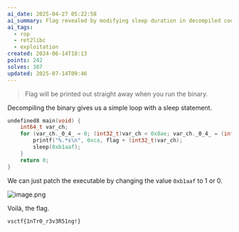 ```yaml
---
ai_date: 2025-04-27 05:22:58
ai_summary: Flag revealed by modifying sleep duration in decompiled code
ai_tags:
  - rop
  - ret2libc
  - exploitation
created: 2024-06-14T18:13
points: 242
solves: 387
updated: 2025-07-14T09:46
---
```


> Flag will be printed out straight away when you run the binary.

Decompiling the binary gives us a simple loop with a sleep statement.

```cpp
undefined8 main(void) {
	int64_t var_ch;
	for (var_ch._0_4_ = 0; (int32_t)var_ch < 0x8ae; var_ch._0_4_ = (int32_t)var_ch + 0xca) {
		printf("%.*s\n", 0xca, flag + (int32_t)var_ch);
		sleep(0xb1aaf);
	}
	return 0;
}
```

We can just patch the executable by changing the value `0xb1aaf` to 1 or 0.

![image.png](https://res.cloudinary.com/kumonochisanaka/image/upload/v1718439785/2024/06/ae6a7ae11a4d1b4d16b212e92ae58d13.png)

Voilà, the flag.

```flag
vsctf{1nTr0_r3v3R51ng!}
```